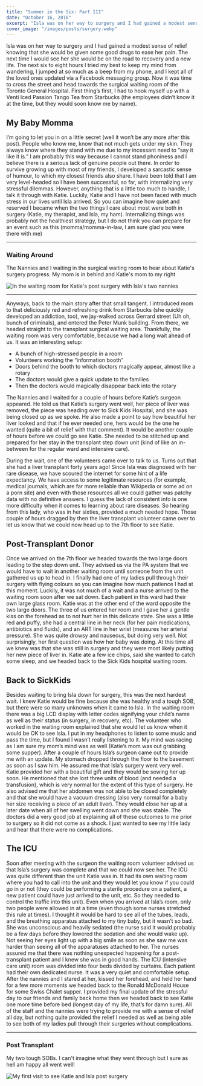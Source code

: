```yaml
---
title: "Summer in the Six: Part III"
date: "October 16, 2016"
excerpt: "Isla was on her way to surgery and I had gained a modest sense of relief knowing that..."
cover_image: "/images/posts/surgery.webp"
---
```


Isla was on her way to surgery and I had gained a modest sense of relief knowing that she would be given some good drugs to ease her pain. The next time I would see her she would be on the road to recovery and a new life. The next six to eight hours I tried my best to keep my mind from wandering, I jumped at so much as a beep from my phone, and I kept all of the loved ones updated via a Facebook messaging group. Now it was time to cross the street and head towards the surgical waiting room of the Toronto General Hospital. First thing’s first, I had to hook myself up with a Venti Iced Passion Tango Tea from Starbucks (the employees didn’t know it at the time, but they would soon know me by name).

## My Baby Momma

I’m going to let you in on a little secret (well it won’t be any more after this post). People who know me, know that not much gets under my skin. They always know where they stand with me due to my incessant need to “say it like it is.” I am probably this way because I cannot stand phoniness and I believe there is a serious lack of genuine people out there. In order to survive growing up with most of my friends, I developed a sarcastic sense of humour, to which my closest friends also share. I have been told that I am very level-headed so I have been successful, so far, with internalizing very stressful dilemmas. However, anything that is a little too much to handle, I talk it through with Katie. Luckily, Katie and I have not been faced with much stress in our lives until Isla arrived. So you can imagine how quiet and reserved I became when the two things I care about most were both in surgery (Katie, my therapist, and Isla, my ham). Internalizing things was probably not the healthiest strategy, but I do not think you can prepare for an event such as this (momma/momma-in-law, I am sure glad you were there with me)

---

### Waiting Around

The Nannies and I waiting in the surgical waiting room to hear about Katie's surgery progress. My mom is in behind and Katie's mom to my right

![In the waiting room for Katie's post surgery with Isla's two nannies](/images/posts/waiting.webp)

---

Anyways, back to the main story after that small tangent. I introduced mom to that deliciously red and refreshing drink from Starbucks (she quickly developed an addiction, too), we jay-walked across Gerrard street (Uh oh, bunch of criminals), and entered the Peter Munk building. From there, we headed straight to the transplant surgical waiting area. Thankfully, the waiting room was very comfortable, because we had a long wait ahead of us. It was an interesting setup:

- A bunch of high-stressed people in a room
- Volunteers working the “information booth”
- Doors behind the booth to which doctors magically appear, almost like a rotary
- The doctors would give a quick update to the families
- Then the doctors would magically disappear back into the rotary

The Nannies and I waited for a couple of hours before Katie’s surgeon appeared. He told us that Katie’s surgery went well, her piece of liver was removed, the piece was heading over to Sick Kids Hospital, and she was being closed up as we spoke. He also made a point to say how beautiful her liver looked and that if he ever needed one, hers would be the one he wanted (quite a bit of relief with that comment). It would be another couple of hours before we could go see Katie. She needed to be stitched up and prepared for her stay in the transplant step down unit (kind of like an in-between for the regular ward and intensive care).

During the wait, one of the volunteers came over to talk to us. Turns out that she had a liver transplant forty years ago! Since Isla was diagnosed with her rare disease, we have scoured the internet for some hint of a life expectancy. We have access to some legitimate resources (for example, medical journals, which are far more reliable than Wikipedia or some ad on a porn site) and even with those resources all we could gather was patchy data with no definitive answers. I guess the lack of consistent info is one more difficulty when it comes to learning about rare diseases. So hearing from this lady, who was in her sixties, provided a much needed hope. Those couple of hours dragged by then the liver transplant volunteer came over to let us know that we could now head up to the 7th floor to see Katie.

## Post-Transplant Donor

Once we arrived on the 7th floor we headed towards the two large doors leading to the step down unit. They advised us via the PA system that we would have to wait in another waiting room until someone from the unit gathered us up to head in. I finally had one of my ladies pull through their surgery with flying colours so you can imagine how much patience I had at this moment. Luckily, it was not much of a wait and a nurse arrived to the waiting room soon after we sat down. Each patient in this ward had their own large glass room. Katie was at the other end of the ward opposite the two large doors. The three of us entered her room and I gave her a gentle kiss on the forehead as to not hurt her in this delicate state. She was a little red and puffy, she had a central line in her neck (for her pain medications, antibiotics and fluids), and an ART line in her wrist (measures her arterial pressure). She was quite drowsy and nauseous, but doing very well. Not surprisingly, her first question was how her baby was doing. At this time all we knew was that she was still in surgery and they were most likely putting her new piece of liver in. Katie ate a few ice chips, said she wanted to catch some sleep, and we headed back to the Sick Kids hospital waiting room.

## Back to SickKids

Besides waiting to bring Isla down for surgery, this was the next hardest wait. I knew Katie would be fine because she was healthy and a tough SOB, but there were so many unknowns when it came to Isla. In the waiting room there was a big LCD display with letter codes signifying your child’s name as well as their status (in surgery, in recovery, etc). The volunteer who worked in the waiting room explained that she would let us know when it would be OK to see Isla. I put in my headphones to listen to some music and pass the time, but I found I wasn’t really listening to it. My mind was racing as I am sure my mom’s mind was as well (Katie’s mom was out grabbing some supper). After a couple of hours Isla’s surgeon came out to provide me with an update. My stomach dropped through the floor to the basement as soon as I saw him. He assured me that Isla’s surgery went very well. Katie provided her with a beautiful gift and they would be sewing her up soon. He mentioned that she lost three units of blood (and needed a transfusion), which is very normal for the extent of this type of surgery. He also advised me that her abdomen was not able to be closed completely and that she would have a vacuum dressing (also very normal for a baby her size receiving a piece of an adult liver). They would close her up at a later date when all of her swelling went down and she was stable. The doctors did a very good job at explaining all of these outcomes to me prior to surgery so it did not come as a shock. I just wanted to see my little lady and hear that there were no complications.

## The ICU

Soon after meeting with the surgeon the waiting room volunteer advised us that Isla’s surgery was complete and that we could now see her. The ICU was quite different than the unit Katie was in. It had its own waiting room where you had to call into the unit and they would let you know if you could go in or not (they could be performing a sterile procedure on a patient, a new patient could have just arrived to the unit, etc. So they needed to control the traffic into this unit). Even when you arrived at Isla’s room, only two people were allowed in at a time (even though some nurses stretched this rule at times). I thought it would be hard to see all of the tubes, leads, and the breathing apparatus attached to my tiny baby, but it wasn’t so bad. She was unconscious and heavily sedated (the nurse said it would probably be a few days before they lowered the sedation and she would wake up). Not seeing her eyes light up with a big smile as soon as she saw me was harder than seeing all of the apparatuses attached to her. The nurses assured me that there was nothing unexpected happening for a post-transplant patient and I knew she was in good hands. The ICU (intensive care unit) room was divided into four beds divided by curtains. Each patient had their own dedicated nurse. It was a very quiet and comfortable setup. After the nannies and I stared at her, kissed her forehead, and held her hand for a few more moments we headed back to the Ronald McDonald House for some Swiss Chalet supper. I provided my final update of the stressful day to our friends and family back home then we headed back to see Katie one more time before bed (longest day of my life, that’s for damn sure). All of the staff and the nannies were trying to provide me with a sense of relief all day, but nothing quite provided the relief I needed as well as being able to see both of my ladies pull through their surgeries without complications.

---

### Post Transplant

My two tough SOBs. I can't imagine what they went through but I sure as hell am happy all went well!

![My first visit to see Katie and Isla post surgery](/images/posts/sobs.webp)
